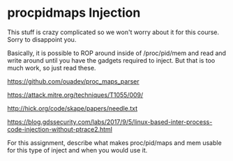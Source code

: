 # procpidmaps Injection
This stuff is crazy complicated so we won't worry about it for this course. Sorry to disappoint you. 

Basically, it is possible to ROP around inside of /proc/pid/mem and read and write around until you have the gadgets required to inject. But that is too much work, so just read  these. 

https://github.com/ouadev/proc_maps_parser

https://attack.mitre.org/techniques/T1055/009/

http://hick.org/code/skape/papers/needle.txt

https://blog.gdssecurity.com/labs/2017/9/5/linux-based-inter-process-code-injection-without-ptrace2.html

For this assignment, describe what makes proc/pid/maps and mem usable for this type of inject and when you would use it. 